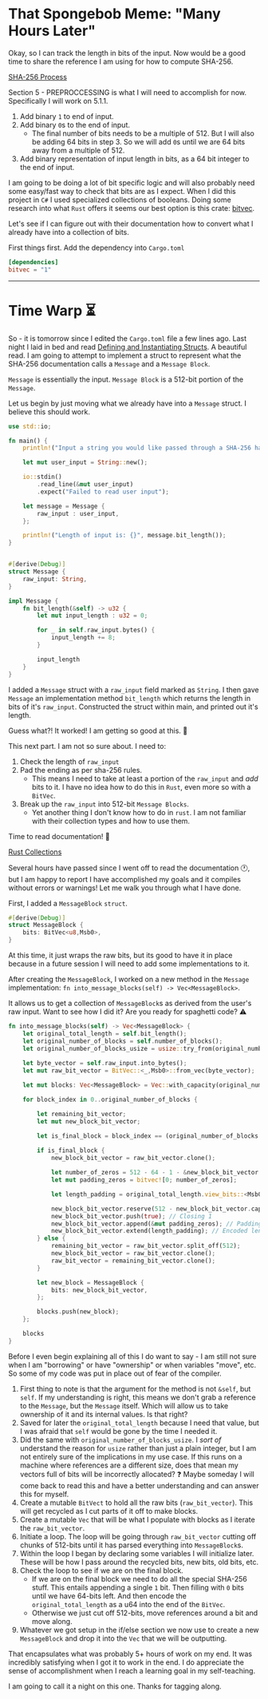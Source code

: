 # That Spongebob Meme: "Many Hours Later"

Okay, so I can track the length in bits of the input. Now would be a good time to share the reference I am using for how to compute SHA-256.

[SHA-256 Process](https://csrc.nist.gov/csrc/media/publications/fips/180/4/final/documents/fips180-4-draft-aug2014.pdf)

Section 5 - PREPROCCESSING is what I will need to accomplish for now. Specifically I will work on 5.1.1.

1. Add binary `1` to end of input.
2. Add binary `0`s to the end of input.
   - The final number of bits needs to be a multiple of 512. But I will also be adding 64 bits in step 3. So we will add `0`s until we are 64 bits away from a multiple of 512.
3. Add binary representation of input length in bits, as a 64 bit integer to the end of input.

I am going to be doing a lot of bit specific logic and will also probably need some easy/fast way to check that bits are as I expect. When I did this project in `C#` I used specialized collections of booleans. Doing some research into what `Rust` offers it seems our best option is this crate: [bitvec](https://docs.rs/bitvec/latest/bitvec/).

Let's see if I can figure out with their documentation how to convert what I already have into a collection of bits.

First things first. Add the dependency into `Cargo.toml`

```toml
[dependencies]
bitvec = "1"
```
***

# Time Warp :hourglass_flowing_sand:

So - it is tomorrow since I edited the `Cargo.toml` file a few lines ago. Last night I laid in bed and read [Defining and Instantiating Structs](https://doc.rust-lang.org/book/ch05-01-defining-structs.html). A beautiful read. I am going to attempt to implement a struct to represent what the SHA-256 documentation calls a `Message` and a `Message Block`.

`Message` is essentially the input. `Message Block` is a 512-bit portion of the `Message`.

Let us begin by just moving what we already have into a `Message` struct. I believe this should work.

```Rust
use std::io;

fn main() {
    println!("Input a string you would like passed through a SHA-256 hashing algorithm.");

    let mut user_input = String::new();

    io::stdin()
        .read_line(&mut user_input)
        .expect("Failed to read user input");

    let message = Message {
    	raw_input : user_input,
    };

	println!("Length of input is: {}", message.bit_length());
}


#[derive(Debug)]
struct Message {
	raw_input: String,
}

impl Message {
	fn bit_length(&self) -> u32 {
		let mut input_length : u32 = 0;

		for _ in self.raw_input.bytes() {
			input_length += 8;
		}

		input_length
	}
}
```

I added a `Message` struct with a `raw_input` field marked as `String`. I then gave `Message` an implementation method `bit_length` which returns the length in bits of it's `raw_input`. Constructed the struct within main, and printed out it's length.

Guess what?! It worked! I am getting so good at this. :star_struck:

This next part. I am not so sure about. I need to:

1. Check the length of `raw_input`
2. Pad the ending as per sha-256 rules.
   - This means I need to take at least a portion of the `raw_input` and *_add_* bits to it. I have no idea how to do this in `Rust`, even more so with a `BitVec`.
3. Break up the `raw_input` into 512-bit `Message Blocks`.
   - Yet another thing I don't know how to do in `rust`. I am not familiar with their collection types and how to use them.

Time to read documentation! :scroll:

[Rust Collections](https://doc.rust-lang.org/std/collections/index.html)

Several hours have passed since I went off to read the documentation :clock1:, but I am happy to report I have accomplished my goals and it compiles without errors or warnings! Let me walk you through what I have done.

First, I added a `MessageBlock` `struct`.
```Rust
#[derive(Debug)]
struct MessageBlock {
	bits: BitVec<u8,Msb0>,
}
```
At this time, it just wraps the raw bits, but its good to have it in place because in a future session I will need to add some implementations to it.

After creating the `MessageBlock`, I worked on a new method in the `Message` implementation: `fn into_message_blocks(self) -> Vec<MessageBlock>`.

It allows us to get a collection of `MessageBlock`s as derived from the user's raw input. Want to see how I did it? Are you ready for spaghetti code? :warning:

```Rust
fn into_message_blocks(self) -> Vec<MessageBlock> {
	let original_total_length = self.bit_length();
	let original_number_of_blocks = self.number_of_blocks();
	let original_number_of_blocks_usize = usize::try_from(original_number_of_blocks).unwrap();
	
	let byte_vector = self.raw_input.into_bytes();
	let mut raw_bit_vector = BitVec::<_,Msb0>::from_vec(byte_vector);

	let mut blocks: Vec<MessageBlock> = Vec::with_capacity(original_number_of_blocks_usize);

	for block_index in 0..original_number_of_blocks {

		let remaining_bit_vector;
		let mut new_block_bit_vector;

		let is_final_block = block_index == (original_number_of_blocks - 1);
		
		if is_final_block {
			new_block_bit_vector = raw_bit_vector.clone();

			let number_of_zeros = 512 - 64 - 1 - &new_block_bit_vector.len();
			let mut padding_zeros = bitvec![0; number_of_zeros];

			let length_padding = original_total_length.view_bits::<Msb0>();

			new_block_bit_vector.reserve(512 - new_block_bit_vector.capacity()); // Ensure we can hold 512 bits.
			new_block_bit_vector.push(true); // Closing 1
			new_block_bit_vector.append(&mut padding_zeros); // Padding Zeros
			new_block_bit_vector.extend(length_padding); // Encoded length
		} else {
			remaining_bit_vector = raw_bit_vector.split_off(512);
			new_block_bit_vector = raw_bit_vector.clone();
			raw_bit_vector = remaining_bit_vector.clone();
		}

		let new_block = MessageBlock {
			bits: new_block_bit_vector,
		};

		blocks.push(new_block);
	};

	blocks
}
```

Before I even begin explaining all of this I do want to say - I am still not sure when I am "borrowing" or have "ownership" or when variables "move", etc. So some of my code was put in place out of fear of the compiler.

1. First thing to note is that the argument for the method is not `&self`, but `self`. If my understanding is right, this means we don't grab a reference to the `Message`, but the `Message` itself. Which will allow us to take ownership of it and its internal values. Is that right?
2. Saved for later the `original_total_length` because I need that value, but I was afraid that `self` would be gone by the time I needed it.
3. Did the same with `original_number_of_blocks_usize`. I *sort of* understand the reason for `usize` rather than just a plain integer, but I am not entirely sure of the implications in my use case. If this runs on a machine where references are a different size, does that mean my vectors full of bits will be incorrectly allocated? :question: Maybe someday I will come back to read this and have a better understanding and can answer this for myself.
4. Create a mutable `BitVect` to hold all the raw bits (`raw_bit_vector`). This will get recycled as I cut parts of it off to make blocks.
5. Create a mutable `Vec` that will be what I populate with blocks as I iterate the `raw_bit_vector`.
6. Initiate a loop. The loop will be going through `raw_bit_vector` cutting off chunks of 512-bits until it has parsed everything into `MessageBlock`s.
7. Within the loop I began by declaring some variables I will initialize later. These will be how I pass around the recycled bits, new bits, old bits, etc.
8. Check the loop to see if we are on the final block.
   - If we are on the final block we need to do all the special SHA-256 stuff. This entails appending a single `1` bit. Then filling with `0` bits until we have 64-bits left. And then encode the `original_total_length` as a u64 into the end of the `BitVec`.
   - Otherwise we just cut off 512-bits, move references around a bit and move along.
9. Whatever we got setup in the if/else section we now use to create a new `MessageBlock` and drop it into the `Vec` that we will be outputting.

That encapsulates what was probably 5+ hours of work on my end. It was incredibly satisfying when I got it to work in the end. I do appreciate the sense of accomplishment when I reach a learning goal in my self-teaching.

I am going to call it a night on this one. Thanks for tagging along.
